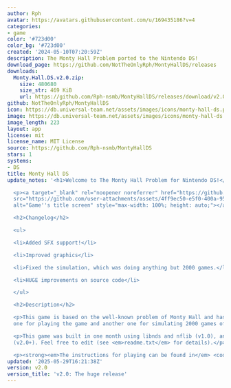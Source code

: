 ```yaml
---
author: Rph
avatar: https://avatars.githubusercontent.com/u/169435186?v=4
categories:
- game
color: '#723d00'
color_bg: '#723d00'
created: '2024-05-10T07:20:59Z'
description: The Monty Hall Problem ported to the Nintendo DS!
download_page: https://github.com/NotTheOnlyRph/MontyHallDS/releases
downloads:
  Monty.Hall.DS.v2.0.zip:
    size: 480680
    size_str: 469 KiB
    url: https://github.com/Rph-nsmb/MontyHallDS/releases/download/v2.0/Monty.Hall.DS.v2.0.zip
github: NotTheOnlyRph/MontyHallDS
icon: https://db.universal-team.net/assets/images/icons/monty-hall-ds.png
image: https://db.universal-team.net/assets/images/icons/monty-hall-ds.png
image_length: 223
layout: app
license: mit
license_name: MIT License
source: https://github.com/Rph-nsmb/MontyHallDS
stars: 1
systems:
- DS
title: Monty Hall DS
update_notes: '<h1>Welcome to The Monty Hall Problem for Nintendo DS!</h1>

  <p><a target="_blank" rel="noopener noreferrer" href="https://github.com/user-attachments/assets/4ff9ec50-e5f0-400a-9575-db173d4b23ba"><img
  src="https://github.com/user-attachments/assets/4ff9ec50-e5f0-400a-9575-db173d4b23ba"
  alt="Game''s title screen" style="max-width: 100%; height: auto;"></a></p>

  <h2>Changelog</h2>

  <ul>

  <li>Added SFX support!</li>

  <li>Improved graphics</li>

  <li>Fixed the simulation, which was doing anything but 2000 games.</li>

  <li>HUGE improvements on source code</li>

  </ul>

  <h2>Description</h2>

  <p>This game is based on the well-known problem of Monty Hall and has two modes:
  one for playing the game and another one for simulating 2000 games of Monty Hall.</p>

  <p>This game was built in one month using libnds and nflib (v1.0), and edited afterwards
  (v2.0+). Feel free to edit (see <em>readme.txt</em> for details).</p>

  <p><strong><em>The instructions for playing can be found in</em> <code class="notranslate">readme.md</code>.</strong></p>'
updated: '2025-05-29T16:21:38Z'
version: v2.0
version_title: 'v2.0: The huge release'
---
```

